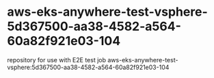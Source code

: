 # aws-eks-anywhere-test-vsphere-5d367500-aa38-4582-a564-60a82f921e03-104
repository for use with E2E test job aws-eks-anywhere-test-vsphere:5d367500-aa38-4582-a564-60a82f921e03-104
